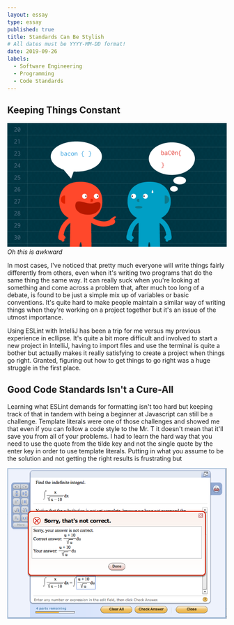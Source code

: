 ```yaml
---
layout: essay
type: essay
published: true
title: Standards Can Be Stylish
# All dates must be YYYY-MM-DD format!
date: 2019-09-26
labels:
  - Software Engineering
  - Programming
  - Code Standards
---
```


## Keeping Things Constant

<img class="ui medium left spaced image" src="../images/codestyle.png">*Oh this is awkward*

In most cases, I've noticed that pretty much everyone will write things fairly differently from others, even when it's writing two programs that do the same thing the same way. It can really suck when you're looking at something and come across a problem that, after much too long of a debate, is found to be just a simple mix up of variables or basic conventions. It's quite hard to make people maintain a similar way of writing things when they're working on a project together but it's an issue of the utmost importance.

Using ESLint with IntelliJ has been a trip for me versus my previous experience in ecllipse. It's quite a bit more difficult and involved to start a new project in IntelliJ, having to import files and use the terminal is quite a bother but actually makes it really satisfying to create a project when things go right. Granted, figuring out how to get things to go right was a huge struggle in the first place.

## Good Code Standards Isn't a Cure-All

Learning what ESLint demands for formatting isn't too hard but keeping track of that in tandem with being a beginner at Javascript can still be a challenge. Template literals were one of those challenges and showed me that even if you can follow a code style to the Mr. T it doesn't mean that it'll save you from all of your problems. I had to learn the hard way that you need to use the quote from the tilde key and not the single quote by the enter key in order to use template literals. Putting in what you assume to be the solution and not getting the right results is frustrating but

<img class="ui medium right spaced image" src="../images/wrong_answer.png">
